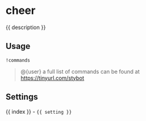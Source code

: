 # cheer

<script setup>
import { settings as s } from "../../settings/commands.js"
const { description, ...settings } = s
</script>

{{ description }}

## Usage

`!commands`

> @{user} a full list of commands can be found at https://tinyurl.com/stybot 

## Settings
<div v-for="(setting, index) in settings">
{{ index }} - <code>{{ setting }}</code>
</div>
